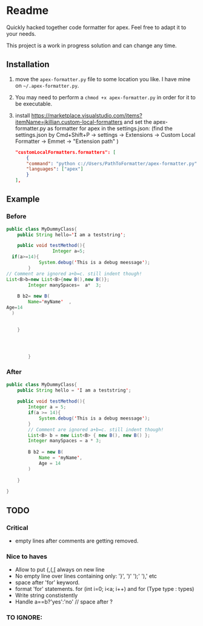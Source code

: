 # Readme

Quickly hacked together code formatter for apex.
Feel free to adapt it to your needs.

This project is a work in progress solution and can change any time.

## Installation

1. move the `apex-formatter.py` file to some location you like. I have mine on `~/.apex-formatter.py`.

1. You may need to perform a `chmod +x apex-formatter.py` in order for it to be executable.

1. install https://marketplace.visualstudio.com/items?itemName=jkillian.custom-local-formatters
and set the apex-formatter.py as formatter for apex in the settings.json:
(find the settings.json by Cmd+Shift+P -> settings -> Extensions -> Custom Local Formatter -> Emmet -> "Extension path" )

    ```json
    "customLocalFormatters.formatters": [
        {
        "command": "python c://Users/PathToFormatter/apex-formatter.py",
        "languages": ["apex"]
        }
    ],
    ```

## Example

### Before
```java
public class MyDummyClass{
    public String hello='I am a teststring';

    public void testMethod(){
                 Integer a=5;
  if(a>=14){
            System.debug('This is a debug meessage');
        }
// Comment are ignored a+b=c. still indent though!
List<B>b=new List<B>{new B(),new B()};
        Integer manySpaces=  a*  3;
    
    B b2= new B(
        Name='myName'  ,
Age=14
  )
    

    }




        }

```

### After

```java
public class MyDummyClass{
    public String hello = 'I am a teststring';
    
    public void testMethod(){
        Integer a = 5;
        if(a >= 14){
            System.debug('This is a debug meessage');
        }
        // Comment are ignored a+b=c. still indent though!
        List<B> b = new List<B> { new B(), new B() };
        Integer manySpaces = a * 3;
        
        B b2 = new B(
            Name = 'myName',
            Age = 14
        )
        
    }
    
}
```

## TODO

### Critical
- empty lines after comments are getting removed.

### Nice to haves
- Allow to put {,(,[ always on new line
- No empty line over lines containing only: '}', ')' ');' '),' etc
- space after 'for' keyword.
- format 'for' statements. for (int i=0; i<a; i++) and for (Type type : types) 
- Write string constistently
- Handle a==b?'yes':'no' // space after ?
    
### TO IGNORE:
